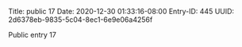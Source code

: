 Title: public 17
Date: 2020-12-30 01:33:16-08:00
Entry-ID: 445
UUID: 2d6378eb-9835-5c04-8ec1-6e9e06a4256f

Public entry 17
